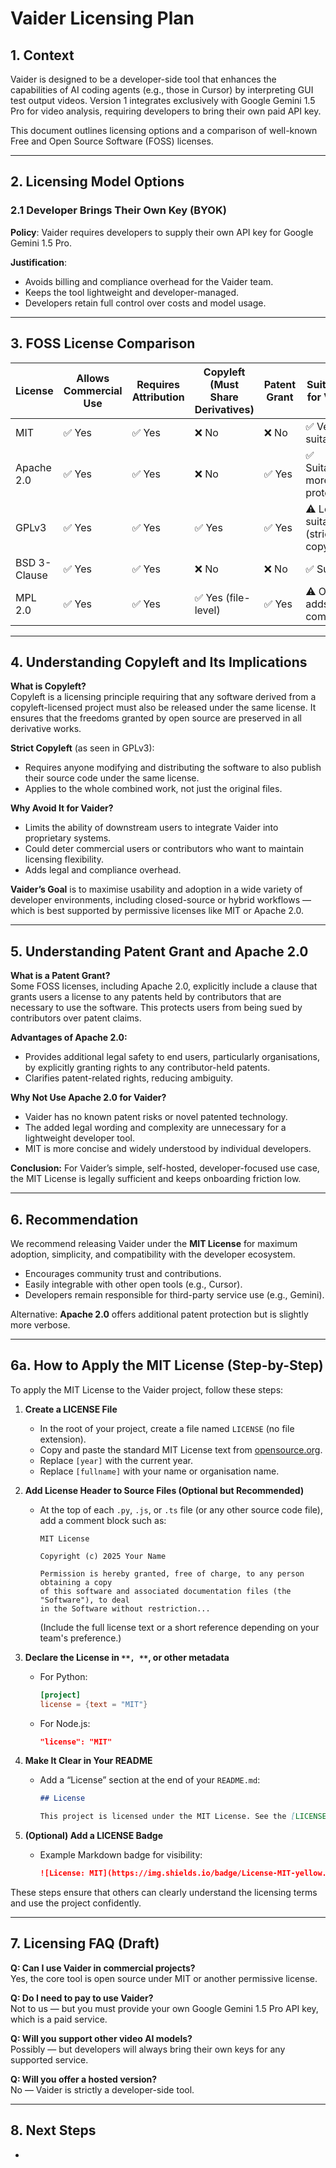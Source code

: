 # Vaider Licensing Plan

## 1. Context

Vaider is designed to be a developer-side tool that enhances the capabilities of AI coding agents (e.g., those in Cursor) by interpreting GUI test output videos. Version 1 integrates exclusively with Google Gemini 1.5 Pro for video analysis, requiring developers to bring their own paid API key.

This document outlines licensing options and a comparison of well-known Free and Open Source Software (FOSS) licenses.

---

## 2. Licensing Model Options

### 2.1 Developer Brings Their Own Key (BYOK)

**Policy**: Vaider requires developers to supply their own API key for Google Gemini 1.5 Pro.

**Justification**:

- Avoids billing and compliance overhead for the Vaider team.
- Keeps the tool lightweight and developer-managed.
- Developers retain full control over costs and model usage.

---

## 3. FOSS License Comparison

| License      | Allows Commercial Use | Requires Attribution | Copyleft (Must Share Derivatives) | Patent Grant | Suitability for Vaider             |
| ------------ | --------------------- | -------------------- | --------------------------------- | ------------ | ---------------------------------- |
| MIT          | ✅ Yes                 | ✅ Yes                | ❌ No                              | ❌ No         | ✅ Very suitable                    |
| Apache 2.0   | ✅ Yes                 | ✅ Yes                | ❌ No                              | ✅ Yes        | ✅ Suitable, more legal protection  |
| GPLv3        | ✅ Yes                 | ✅ Yes                | ✅ Yes                             | ✅ Yes        | ⚠️ Less suitable (strict copyleft) |
| BSD 3-Clause | ✅ Yes                 | ✅ Yes                | ❌ No                              | ❌ No         | ✅ Suitable                         |
| MPL 2.0      | ✅ Yes                 | ✅ Yes                | ✅ Yes (file-level)                | ✅ Yes        | ⚠️ OK, but adds complexity         |

---

## 4. Understanding Copyleft and Its Implications

**What is Copyleft?**\
Copyleft is a licensing principle requiring that any software derived from a copyleft-licensed project must also be released under the same license. It ensures that the freedoms granted by open source are preserved in all derivative works.

**Strict Copyleft** (as seen in GPLv3):

- Requires anyone modifying and distributing the software to also publish their source code under the same license.
- Applies to the whole combined work, not just the original files.

**Why Avoid It for Vaider?**

- Limits the ability of downstream users to integrate Vaider into proprietary systems.
- Could deter commercial users or contributors who want to maintain licensing flexibility.
- Adds legal and compliance overhead.

**Vaider’s Goal** is to maximise usability and adoption in a wide variety of developer environments, including closed-source or hybrid workflows — which is best supported by permissive licenses like MIT or Apache 2.0.

---

## 5. Understanding Patent Grant and Apache 2.0

**What is a Patent Grant?**\
Some FOSS licenses, including Apache 2.0, explicitly include a clause that grants users a license to any patents held by contributors that are necessary to use the software. This protects users from being sued by contributors over patent claims.

**Advantages of Apache 2.0:**

- Provides additional legal safety to end users, particularly organisations, by explicitly granting rights to any contributor-held patents.
- Clarifies patent-related rights, reducing ambiguity.

**Why Not Use Apache 2.0 for Vaider?**

- Vaider has no known patent risks or novel patented technology.
- The added legal wording and complexity are unnecessary for a lightweight developer tool.
- MIT is more concise and widely understood by individual developers.

**Conclusion:** For Vaider’s simple, self-hosted, developer-focused use case, the MIT License is legally sufficient and keeps onboarding friction low.

---

## 6. Recommendation

We recommend releasing Vaider under the **MIT License** for maximum adoption, simplicity, and compatibility with the developer ecosystem.

- Encourages community trust and contributions.
- Easily integrable with other open tools (e.g., Cursor).
- Developers remain responsible for third-party service use (e.g., Gemini).

Alternative: **Apache 2.0** offers additional patent protection but is slightly more verbose.

---

## 6a. How to Apply the MIT License (Step-by-Step)

To apply the MIT License to the Vaider project, follow these steps:

1. **Create a LICENSE File**

   - In the root of your project, create a file named `LICENSE` (no file extension).
   - Copy and paste the standard MIT License text from [opensource.org](https://opensource.org/licenses/MIT).
   - Replace `[year]` with the current year.
   - Replace `[fullname]` with your name or organisation name.

2. **Add License Header to Source Files (Optional but Recommended)**

   - At the top of each `.py`, `.js`, or `.ts` file (or any other source code file), add a comment block such as:
     ```
     MIT License

     Copyright (c) 2025 Your Name

     Permission is hereby granted, free of charge, to any person obtaining a copy
     of this software and associated documentation files (the "Software"), to deal
     in the Software without restriction...
     ```
     (Include the full license text or a short reference depending on your team's preference.)

3. **Declare the License in **``**, **``**, or other metadata**

   - For Python:
     ```toml
     [project]
     license = {text = "MIT"}
     ```
   - For Node.js:
     ```json
     "license": "MIT"
     ```

4. **Make It Clear in Your README**

   - Add a “License” section at the end of your `README.md`:
     ```markdown
     ## License

     This project is licensed under the MIT License. See the [LICENSE](./LICENSE) file for details.
     ```

5. **(Optional) Add a LICENSE Badge**

   - Example Markdown badge for visibility:
     ```markdown
     ![License: MIT](https://img.shields.io/badge/License-MIT-yellow.svg)
     ```

These steps ensure that others can clearly understand the licensing terms and use the project confidently.

---

## 7. Licensing FAQ (Draft)

**Q: Can I use Vaider in commercial projects?**\
Yes, the core tool is open source under MIT or another permissive license.

**Q: Do I need to pay to use Vaider?**\
Not to us — but you must provide your own Google Gemini 1.5 Pro API key, which is a paid service.

**Q: Will you support other video AI models?**\
Possibly — but developers will always bring their own keys for any supported service.

**Q: Will you offer a hosted version?**\
No — Vaider is strictly a developer-side tool.

---

## 8. Next Steps

-

